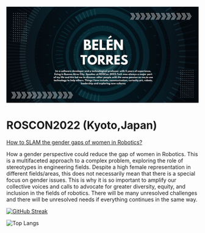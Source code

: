 ![avatar](https://github.com/kurepa82/kurepa82/blob/main/me.jpg)


# ROSCON2022 (Kyoto,Japan)

[How to SLAM the gender gaps of women in Robotics?](https://vimeo.com/showcase/9954564/video/767164735)

How a gender perspective could reduce the gap of women in Robotics. This is a multifaceted approach to a complex problem, exploring the role of stereotypes in engineering fields. Despite a high female representation in different fields/areas, this does not necessarily mean that there is a special focus on gender issues. This is why it is so important to amplify our collective voices and calls to advocate for greater diversity, equity, and inclusion in the fields of robotics. There will be many unresolved challenges and there will be unresolved needs if everything continues in the same way.


[![GitHub Streak](https://streak-stats.demolab.com?user=kurepa82&theme=dark&border_radius=4.4)](https://git.io/streak-stats)

![Top Langs](https://github-readme-stats.vercel.app/api/top-langs/?username=kurepa82&theme=tokyonight)

